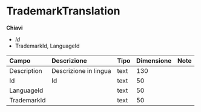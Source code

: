 # TrademarkTranslation

  
 **Chiavi**

* _Id_
* TrademarkId, LanguageId

| Campo | Descrizione | Tipo | Dimensione | Note |
| :--- | :--- | :--- | :--- | :--- |
| Description | Descrizione in lingua | text | 130 |  |
| Id | Id | text | 50 |  |
| LanguageId |  | text | 50 |  |
| TrademarkId |  | text | 50 |  |

